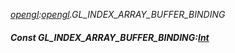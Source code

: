 _[opengl](../../modules/opengl/opengl-module.md):[opengl](../../modules/opengl/opengl-module.md).GL\_INDEX\_ARRAY\_BUFFER\_BINDING_
##### Const GL\_INDEX\_ARRAY\_BUFFER\_BINDING:[Int](../../modules/wonkey/wonkey-types-int.md)
